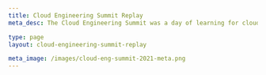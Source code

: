 ```yaml
---
title: Cloud Engineering Summit Replay
meta_desc: The Cloud Engineering Summit was a day of learning for cloud practitioners about cloud infrastructure, modern applications, and everything in between.

type: page
layout: cloud-engineering-summit-replay

meta_image: /images/cloud-eng-summit-2021-meta.png
---
```

